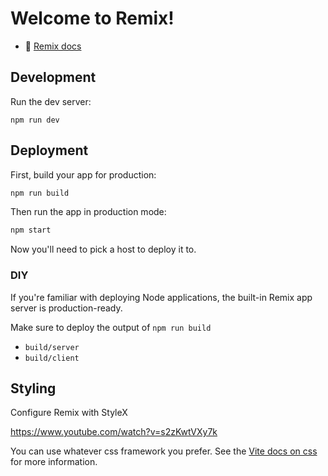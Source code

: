 # Welcome to Remix!

- 📖 [Remix docs](https://remix.run/docs)

## Development

Run the dev server:

```shellscript
npm run dev
```

## Deployment

First, build your app for production:

```sh
npm run build
```

Then run the app in production mode:

```sh
npm start
```

Now you'll need to pick a host to deploy it to.

### DIY

If you're familiar with deploying Node applications, the built-in Remix app server is production-ready.

Make sure to deploy the output of `npm run build`

- `build/server`
- `build/client`

## Styling

Configure Remix with StyleX

<https://www.youtube.com/watch?v=s2zKwtVXy7k>

You can use whatever css framework you prefer. See the [Vite docs on css](https://vitejs.dev/guide/features.html#css) for more information.

